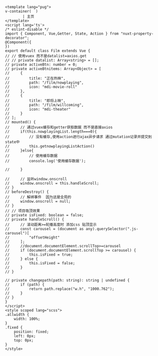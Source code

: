 <!--
 * @Author: Nero
 * @Github: https://github.com/nero90011
 * @E-mail: 601412402@qq.com
 * @Company: myself
 * @Date: 2020-04-10 18:23:20
 * @LastEditTime: 2020-04-20 18:53:13
 * @LastEditors: Do not edit
 * @Description: 
 -->
    <template lang="pug">
    v-container(  )
            | 主页
    </template>
    <script lang='ts'>
    /* eslint-disable */
    import { Component, Vue,Getter, State, Action } from "nuxt-property-decorator";
    @Component({
    })
    export default class Film extends Vue {
    // // 使用vuex 而不是datalist=axios.get
    // // private datalist: Array<string> = [];
    // private activeBtn: number = 0;
    // private activeBtnitems: Array<Object> = [
    //     {
    //         title: "正在热映",
    //         path: "/film/nowplaying",
    //         icon: "mdi-movie-roll"
    //     },
    //     {
    //         title: "即将上映",
    //         path: "/film/willcoming",
    //         icon: "mdi-theater"
    //     }
    // ];
    // mounted() {
    //     // 通过vuex缓存和getter获取数据 而不是直接axios
    //     if(this.nowplayingList.length===0){
    //         // 没有缓存,使用action进行ajax异步请求 通过mutation记录并提交到state中
    //         this.getnowplayingListAction()
    //     }else{
    //         // 使用缓存数据
    //         console.log('使用缓存数据');

    //     }

    //     // 监听window.onscroll
    //     window.onscroll = this.handleScroll;
    // }
    // beforeDestroy() {
    //     // 解绑事件  因为这是全局的
    //     window.onscroll = null;
    // }
    // // 项目吸顶效果
    // private isFixed: boolean = false;
    // private handleScroll() {
    //     // 滚动距离>=轮播高度时 添加css 贴顶显示
    //     const carousel = (document as any).querySelector(".js-carousel")[
    //         "offsetHeight"
    //     ];
    //     //document.documentElement.scrollTop>=carousel
    //     if (document.documentElement.scrollTop >= carousel) {
    //         this.isFixed = true;
    //     } else {
    //         this.isFixed = false;
    //     }
    // }

    // private changepath(path: string): string | undefined {
    //     if (path) {
    //         return path.replace("w.h", "1000.762");
    //     }
    // }
    }
    </script>
    <style scoped lang="scss">
    .allwidth {
        width: 100%;
    }
    .fixed {
        position: fixed;
        left: 0px;
        top: 0px;
    }
    </style>
